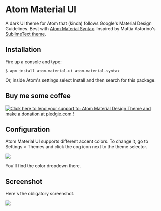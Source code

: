 # Atom Material UI

A dark UI theme for Atom that (kinda) follows Google's Material Design Guidelines. Best with [Atom Material Syntax](https://github.com/silvestreh/atom-material-syntax). Inspired by Mattia Astorino's [SublimeText theme](https://github.com/equinusocio/material-theme).

## Installation

Fire up a console and type:

`$ apm install atom-material-ui atom-material-syntax`

Or, inside Atom's settings select Install and then search for this package.

## Buy me some coffee

<a href='https://pledgie.com/campaigns/29552'><img alt='Click here to lend your support to: Atom Material Design Theme and make a donation at pledgie.com !' src='https://pledgie.com/campaigns/29552.png?skin_name=chrome' border='0' ></a>

## Configuration

Atom Material UI supports different accent colors. To change it, go to Settings > Themes and click the cog icon next to the theme selector.

![](http://i.imgur.com/JB2iA5m.png)

You'll find the color dropdown there.

## Screenshot

Here's the obligatory screenshot.

![](http://i.imgur.com/WxrQLWb.png)
